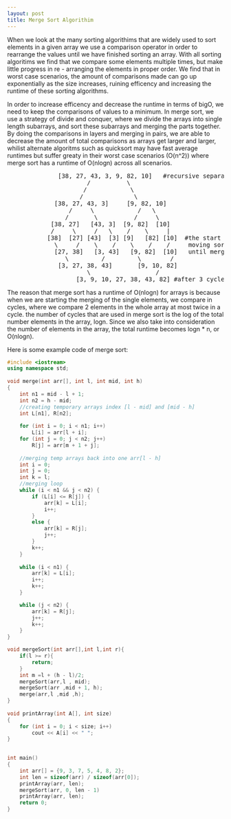 ```yaml
---
layout: post
title: Merge Sort Algorithim
---
```


When we look at the many sorting algorithims that are widely used to sort elements in a given array we use a comparison operator in order to rearrange the values until we have finished sorting an array. With all sorting algoritims we find that we compare some elements multiple times, but make little progress in re - arranging the elements in proper order. We find that in worst case scenarios, the amount of comparisons made can go up exponentially as the size increases, ruining efficency and increasing the runtime of these sorting algorithms.

In order to increase efficency and decrease the runtime in terms of bigO, we need to keep the comparisons of values to a minimum. In merge sort, we use a strategy of divide and conquer, where we divide the arrays into single length subarrays, and sort these subarrays and merging the parts together. By doing the comparisons in layers and merging in pairs, we are able to decrease the amount of total comparisons as arrays get larger and larger, whilist alternate algoritms such as quicksort may have fast average runtimes but suffer greaty in their worst case scenarios (O(n^2)) where merge sort has a runtime of O(nlogn) across all scenarios.


<pre>
              [38, 27, 43, 3, 9, 82, 10]   #recursive separation of array into halves until length of subarray is 1.
                      /          \        
                     /            \       
                    /              \
             [38, 27, 43, 3]     [9, 82, 10]
                 /     \            /   \   
                /       \          /     \   
            [38, 27]   [43, 3]  [9, 82]  [10]
            /     \     /   \    /    \     |
           [38]  [27] [43]  [3] [9]   [82] [10]  #the start of merging elements by comparing elements of subarray and 
             \     /    \    /    \    /    /     moving sorted elements into new subarray, recursively merging arrays
             [27, 38]   [3, 43]   [9, 82]  [10]   until merging is complete.
                \         /         \        /
              [3, 27, 38, 43]       [9, 10, 82]
                      \                  /
                   [3, 9, 10, 27, 38, 43, 82] #after 3 cycles of comparing elements and merging subarrays, we have sorted the                                                    array.
</pre>

The reason that merge sort has a runtime of O(nlogn) for arrays is because when we are starting the merging of the single elements, we compare in cycles, where we compare 2 elements in the whole array at most twice in a cycle. the number of cycles
that are used in merge sort is the log of the total number elements in the array, logn. Since we also take into consideration the number of elements in the array, the total runtime becomes logn * n, or O(nlogn). 


Here is some example code of merge sort:
```cpp
#include <iostream>
using namespace std;
 
void merge(int arr[], int l, int mid, int h)
{
    int n1 = mid - l + 1;
    int n2 = h - mid;
    //creating temporary arrays index [l - mid] and [mid - h]
    int L[n1], R[n2];
    
    for (int i = 0; i < n1; i++)
        L[i] = arr[l + i];
    for (int j = 0; j < n2; j++)
        R[j] = arr[m + 1 + j];
 
    //merging temp arrays back into one arr[l - h]
    int i = 0;
    int j = 0;
    int k = l;
    //merging loop
    while (i < n1 && j < n2) {
        if (L[i] <= R[j]) {
            arr[k] = L[i];
            i++;
        }
        else {
            arr[k] = R[j];
            j++;
        }
        k++;
    }
 
    while (i < n1) {
        arr[k] = L[i];
        i++;
        k++;
    }

    while (j < n2) {
        arr[k] = R[j];
        j++;
        k++;
    }
}

void mergeSort(int arr[],int l,int r){
    if(l >= r){
        return;
    }
    int m =l + (h - l)/2;
    mergeSort(arr,l , mid);
    mergeSort(arr ,mid + 1, h);
    merge(arr,l ,mid ,h);
}
 
void printArray(int A[], int size)
{
    for (int i = 0; i < size; i++)
        cout << A[i] << " ";
}
 

int main()
{
    int arr[] = {9, 3, 7, 5, 4, 8, 2};
    int len = sizeof(arr) / sizeof(arr[0]);
    printArray(arr, len);
    mergeSort(arr, 0, len - 1)
    printArray(arr, len);
    return 0;
}
```
